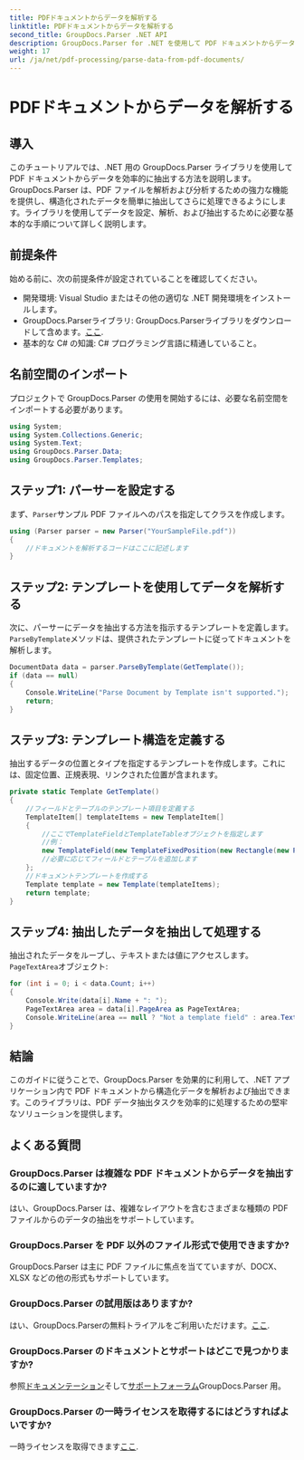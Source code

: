 ```yaml
---
title: PDFドキュメントからデータを解析する
linktitle: PDFドキュメントからデータを解析する
second_title: GroupDocs.Parser .NET API
description: GroupDocs.Parser for .NET を使用して PDF ドキュメントからデータを抽出する方法を学びます。ステップバイステップのガイドに従って、PDF ファイルを効率的に解析および処理します。
weight: 17
url: /ja/net/pdf-processing/parse-data-from-pdf-documents/
---
```


# PDFドキュメントからデータを解析する

## 導入
このチュートリアルでは、.NET 用の GroupDocs.Parser ライブラリを使用して PDF ドキュメントからデータを効率的に抽出する方法を説明します。GroupDocs.Parser は、PDF ファイルを解析および分析するための強力な機能を提供し、構造化されたデータを簡単に抽出してさらに処理できるようにします。ライブラリを使用してデータを設定、解析、および抽出するために必要な基本的な手順について詳しく説明します。
## 前提条件
始める前に、次の前提条件が設定されていることを確認してください。
- 開発環境: Visual Studio またはその他の適切な .NET 開発環境をインストールします。
-  GroupDocs.Parserライブラリ: GroupDocs.Parserライブラリをダウンロードして含めます。[ここ](https://releases.groupdocs.com/parser/net/).
- 基本的な C# の知識: C# プログラミング言語に精通していること。

## 名前空間のインポート
プロジェクトで GroupDocs.Parser の使用を開始するには、必要な名前空間をインポートする必要があります。
```csharp
using System;
using System.Collections.Generic;
using System.Text;
using GroupDocs.Parser.Data;
using GroupDocs.Parser.Templates;
```
## ステップ1: パーサーを設定する
まず、`Parser`サンプル PDF ファイルへのパスを指定してクラスを作成します。
```csharp
using (Parser parser = new Parser("YourSampleFile.pdf"))
{
    //ドキュメントを解析するコードはここに記述します
}
```
## ステップ2: テンプレートを使用してデータを解析する
次に、パーサーにデータを抽出する方法を指示するテンプレートを定義します。`ParseByTemplate`メソッドは、提供されたテンプレートに従ってドキュメントを解析します。
```csharp
DocumentData data = parser.ParseByTemplate(GetTemplate());
if (data == null)
{
    Console.WriteLine("Parse Document by Template isn't supported.");
    return;
}
```
## ステップ3: テンプレート構造を定義する
抽出するデータの位置とタイプを指定するテンプレートを作成します。これには、固定位置、正規表現、リンクされた位置が含まれます。
```csharp
private static Template GetTemplate()
{
    //フィールドとテーブルのテンプレート項目を定義する
    TemplateItem[] templateItems = new TemplateItem[]
    {
        //ここでTemplateFieldとTemplateTableオブジェクトを指定します
        //例：
        new TemplateField(new TemplateFixedPosition(new Rectangle(new Point(35, 135), new Size(100, 10))), "FromCompany"),
        //必要に応じてフィールドとテーブルを追加します
    };
    //ドキュメントテンプレートを作成する
    Template template = new Template(templateItems);
    return template;
}
```
## ステップ4: 抽出したデータを抽出して処理する
抽出されたデータをループし、テキストまたは値にアクセスします。`PageTextArea`オブジェクト:
```csharp
for (int i = 0; i < data.Count; i++)
{
    Console.Write(data[i].Name + ": ");
    PageTextArea area = data[i].PageArea as PageTextArea;
    Console.WriteLine(area == null ? "Not a template field" : area.Text);
}
```

## 結論
このガイドに従うことで、GroupDocs.Parser を効果的に利用して、.NET アプリケーション内で PDF ドキュメントから構造化データを解析および抽出できます。このライブラリは、PDF データ抽出タスクを効率的に処理するための堅牢なソリューションを提供します。
## よくある質問
### GroupDocs.Parser は複雑な PDF ドキュメントからデータを抽出するのに適していますか?
はい、GroupDocs.Parser は、複雑なレイアウトを含むさまざまな種類の PDF ファイルからのデータの抽出をサポートしています。
### GroupDocs.Parser を PDF 以外のファイル形式で使用できますか?
GroupDocs.Parser は主に PDF ファイルに焦点を当てていますが、DOCX、XLSX などの他の形式もサポートしています。
### GroupDocs.Parser の試用版はありますか?
はい、GroupDocs.Parserの無料トライアルをご利用いただけます。[ここ](https://releases.groupdocs.com/).
### GroupDocs.Parser のドキュメントとサポートはどこで見つかりますか?
参照[ドキュメンテーション](https://tutorials.groupdocs.com/parser/net/)そして[サポートフォーラム](https://forum.groupdocs.com/c/parser/17)GroupDocs.Parser 用。
### GroupDocs.Parser の一時ライセンスを取得するにはどうすればよいですか?
一時ライセンスを取得できます[ここ](https://purchase.groupdocs.com/temporary-license/).
